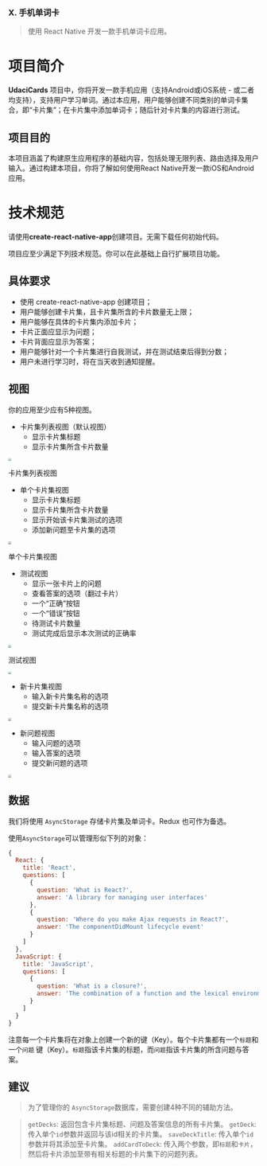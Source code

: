 ### X. 手机单词卡

> 使用 React Native 开发一款手机单词卡应用。

# 项目简介

**UdaciCards** 项目中，你将开发一款手机应用（支持Android或iOS系统 - 或二者均支持），支持用户学习单词。通过本应用，用户能够创建不同类别的单词卡集合，即“卡片集”；在卡片集中添加单词卡；随后针对卡片集的内容进行测试。

## 项目目的

本项目涵盖了构建原生应用程序的基础内容，包括处理无限列表、路由选择及用户输入。通过构建本项目，你将了解如何使用React Native开发一款iOS和Android应用。

# 技术规范

请使用**create-react-native-app**创建项目。无需下载任何初始代码。

项目应至少满足下列技术规范。你可以在此基础上自行扩展项目功能。

## 具体要求

- 使用 create-react-native-app 创建项目；
- 用户能够创建卡片集，且卡片集所含的卡片数量无上限；
- 用户能够在具体的卡片集内添加卡片；
- 卡片正面应显示为问题；
- 卡片背面应显示为答案；
- 用户能够针对一个卡片集进行自我测试，并在测试结束后得到分数；
- 用户未进行学习时，将在当天收到通知提醒。

## 视图

你的应用至少应有5种视图。

- 卡片集列表视图（默认视图）
  - 显示卡片集标题
  - 显示卡片集所含卡片数量



<img src="assets/5f15944a-fe01-4b89-96e2-2746ba3abba1" style="zoom:35.6%" />

卡片集列表视图





- 单个卡片集视图
  - 显示卡片集标题
  - 显示卡片集所含卡片数量
  - 显示开始该卡片集测试的选项
  - 添加新问题至卡片集的选项

<img src="assets/5e9fdce3-b900-4f54-bfc8-b650adaba304" style="zoom:35.6%" />

单个卡片集视图





- 测试视图
  - 显示一张卡片上的问题
  - 查看答案的选项（翻过卡片）
  - 一个“正确”按钮
  - 一个“错误”按钮
  - 待测试卡片数量
  - 测试完成后显示本次测试的正确率



<img src="assets/d65297c7-de13-4b1a-b197-1a7dd516ee46" style="zoom:35.6%" />

测试视图

<img src="assets/d06db047-c1aa-4afc-a81b-822a4d1ef424" style="zoom:35.6%" />

- 新卡片集视图
  - 输入新卡片集名称的选项
  - 提交新卡片集名称的选项

<img src="assets/da5278d0-6469-4506-bddb-91ab7c099353" style="zoom:35.6%" />

- 新问题视图
  - 输入问题的选项
  - 输入答案的选项
  - 提交新问题的选项



<img src="assets/3f296394-84c6-4a2b-ba08-22e2772e81d1" style="zoom:35.6%" />

## 数据

我们将使用 `AsyncStorage` 存储卡片集及单词卡。Redux 也可作为备选。

使用`AsyncStorage`可以管理形似下列的对象：

```js
{
  React: {
    title: 'React',
    questions: [
      {
        question: 'What is React?',
        answer: 'A library for managing user interfaces'
      },
      {
        question: 'Where do you make Ajax requests in React?',
        answer: 'The componentDidMount lifecycle event'
      }
    ]
  },
  JavaScript: {
    title: 'JavaScript',
    questions: [
      {
        question: 'What is a closure?',
        answer: 'The combination of a function and the lexical environment within which that function was declared.'
      }
    ]
  }
}
```

注意每一个卡片集将在对象上创建一个新的键（Key）。每个卡片集都有一个`标题`和一个`问题` 键（Key）。`标题`指该卡片集的标题，而`问题`指该卡片集的所含问题与答案。

## 建议

> 为了管理你的 `AsyncStorage`数据库，需要创建4种不同的辅助方法。

> `getDecks`: 返回包含卡片集标题、问题及答案信息的所有卡片集。 
> `getDeck`: 传入单个`id`参数并返回与该id相关的卡片集。 
> `saveDeckTitle`: 传入单个`id`参数并将其添加至卡片集。
> `addCardToDeck`: 传入两个参数，即`标题`和`卡片`，然后将卡片添加至带有相关标题的卡片集下的问题列表。






